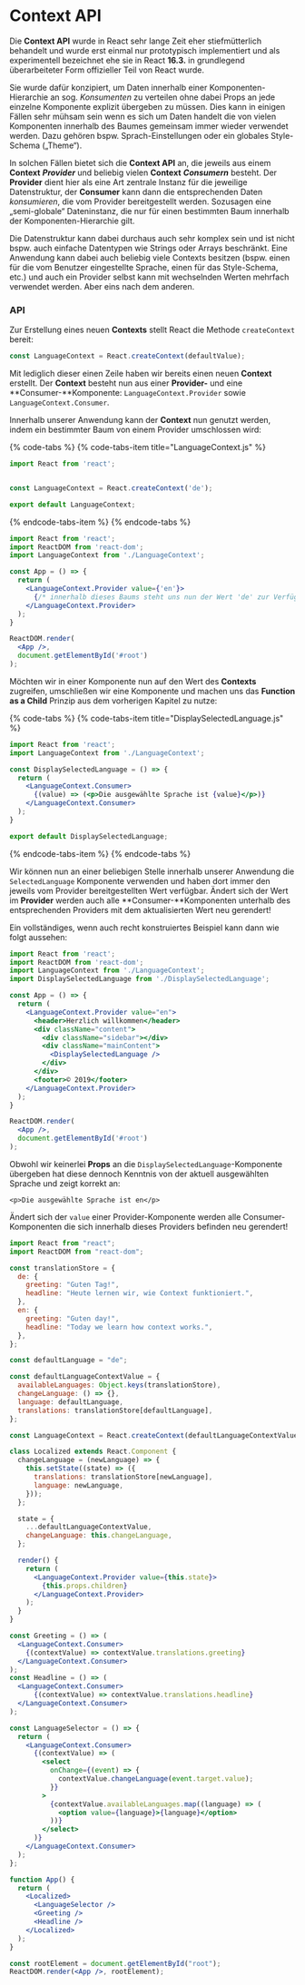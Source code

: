 # Context API

Die **Context API** wurde in React sehr lange Zeit eher stiefmütterlich behandelt und wurde erst einmal nur prototypisch implementiert und als experimentell bezeichnet ehe sie in React **16.3.** in grundlegend überarbeiteter Form offizieller Teil von React wurde. 

Sie wurde dafür konzipiert, um Daten innerhalb einer Komponenten-Hierarchie an sog. _Konsumenten_ zu verteilen ohne dabei Props an jede einzelne Komponente explizit übergeben zu müssen. Dies kann in einigen Fällen sehr mühsam sein wenn es sich um Daten handelt die von vielen Komponenten innerhalb des Baumes gemeinsam immer wieder verwendet werden. Dazu gehören bspw. Sprach-Einstellungen oder ein globales Style-Schema \(„Theme“\).

In solchen Fällen bietet sich die **Context API** an, die jeweils aus einem **Context** _**Provider**_ und beliebig vielen **Context** _**Consumern**_ besteht. Der **Provider** dient hier als eine Art zentrale Instanz für die jeweilige Datenstruktur, der **Consumer** kann dann die entsprechenden Daten _konsumieren_, die vom Provider bereitgestellt werden. Sozusagen eine „semi-globale“ Dateninstanz, die nur für einen bestimmten Baum innerhalb der Komponenten-Hierarchie gilt.

Die Datenstruktur kann dabei durchaus auch sehr komplex sein und ist nicht bspw. auch einfache Datentypen wie Strings oder Arrays beschränkt. Eine Anwendung kann dabei auch beliebig viele Contexts besitzen \(bspw. einen für die vom Benutzer eingestellte Sprache, einen für das Style-Schema, etc.\) und auch ein Provider selbst kann mit wechselnden Werten mehrfach verwendet werden. Aber eins nach dem anderen.

### API

Zur Erstellung eines neuen **Contexts** stellt React die Methode `createContext` bereit:

```jsx
const LanguageContext = React.createContext(defaultValue);
```

Mit lediglich dieser einen Zeile haben wir bereits einen neuen **Context** erstellt. Der **Context** besteht nun aus einer **Provider-** und eine **Consumer-**Komponente: `LanguageContext.Provider` sowie `LanguageContext.Consumer`.

Innerhalb unserer Anwendung kann der **Context** nun genutzt werden, indem ein bestimmter Baum von einem Provider umschlossen wird:

{% code-tabs %}
{% code-tabs-item title="LanguageContext.js" %}
```jsx
import React from 'react';


const LanguageContext = React.createContext('de');

export default LanguageContext;
```
{% endcode-tabs-item %}
{% endcode-tabs %}

```jsx
import React from 'react';
import ReactDOM from 'react-dom';
import LanguageContext from './LanguageContext';

const App = () => {
  return (
    <LanguageContext.Provider value={'en'}>
      {/* innerhalb dieses Baums steht uns nun der Wert 'de' zur Verfügung */}
    </LanguageContext.Provider>
  );
}

ReactDOM.render(
  <App />, 
  document.getElementById('#root')
);
```

Möchten wir in einer Komponente nun auf den Wert des **Contexts** zugreifen, umschließen wir eine Komponente und machen uns das **Function as a Child** Prinzip aus dem vorherigen Kapitel zu nutze:

{% code-tabs %}
{% code-tabs-item title="DisplaySelectedLanguage.js" %}
```jsx
import React from 'react';
import LanguageContext from './LanguageContext';

const DisplaySelectedLanguage = () => {
  return (
    <LanguageContext.Consumer>
      {(value) => (<p>Die ausgewählte Sprache ist {value}</p>)}
    </LanguageContext.Consumer>
  );
}

export default DisplaySelectedLanguage;
```
{% endcode-tabs-item %}
{% endcode-tabs %}

Wir können nun an einer beliebigen Stelle innerhalb unserer Anwendung die `SelectedLanguage` Komponente verwenden und haben dort immer den jeweils vom Provider bereitgestellten Wert verfügbar. Ändert sich der Wert im **Provider** werden auch alle **Consumer-**Komponenten unterhalb des entsprechenden Providers mit dem aktualisierten Wert neu gerendert!

Ein vollständiges, wenn auch recht konstruiertes Beispiel kann dann wie folgt aussehen:

```jsx
import React from 'react';
import ReactDOM from 'react-dom';
import LanguageContext from './LanguageContext';
import DisplaySelectedLanguage from './DisplaySelectedLanguage';

const App = () => {
  return (
    <LanguageContext.Provider value="en">
      <header>Herzlich willkommen</header>
      <div className="content">
        <div className="sidebar"></div>
        <div className="mainContent">
          <DisplaySelectedLanguage />
        </div>
      </div>
      <footer>© 2019</footer>
    </LanguageContext.Provider>
  );
}

ReactDOM.render(
  <App />, 
  document.getElementById('#root')
);
```

Obwohl wir keinerlei **Props** an die `DisplaySelectedLanguage`-Komponente übergeben hat diese dennoch Kenntnis von der aktuell ausgewählten Sprache und zeigt korrekt an: 

```markup
<p>Die ausgewählte Sprache ist en</p>
```

Ändert sich der `value` einer Provider-Komponente werden alle Consumer-Komponenten die sich innerhalb dieses Providers befinden neu gerendert!

```jsx
import React from "react";
import ReactDOM from "react-dom";

const translationStore = {
  de: {
    greeting: "Guten Tag!",
    headline: "Heute lernen wir, wie Context funktioniert.",
  },
  en: {
    greeting: "Guten day!",
    headline: "Today we learn how context works.",
  },
};

const defaultLanguage = "de";

const defaultLanguageContextValue = {
  availableLanguages: Object.keys(translationStore),
  changeLanguage: () => {},
  language: defaultLanguage,
  translations: translationStore[defaultLanguage],
};

const LanguageContext = React.createContext(defaultLanguageContextValue);

class Localized extends React.Component {
  changeLanguage = (newLanguage) => {
    this.setState((state) => ({
      translations: translationStore[newLanguage],
      language: newLanguage,
    }));
  };

  state = {
    ...defaultLanguageContextValue,
    changeLanguage: this.changeLanguage,
  };

  render() {
    return (
      <LanguageContext.Provider value={this.state}>
        {this.props.children}
      </LanguageContext.Provider>
    );
  }
}

const Greeting = () => (
  <LanguageContext.Consumer>
    {(contextValue) => contextValue.translations.greeting}
  </LanguageContext.Consumer>
);
const Headline = () => (
  <LanguageContext.Consumer>
      {(contextValue) => contextValue.translations.headline}
  </LanguageContext.Consumer>
);

const LanguageSelector = () => {
  return (
    <LanguageContext.Consumer>
      {(contextValue) => (
        <select
          onChange={(event) => {
            contextValue.changeLanguage(event.target.value);
          }}
        >
          {contextValue.availableLanguages.map((language) => (
            <option value={language}>{language}</option>
          ))}
        </select>
      )}
    </LanguageContext.Consumer>
  );
};

function App() {
  return (
    <Localized>
      <LanguageSelector />
      <Greeting />
      <Headline />
    </Localized>
  );
}

const rootElement = document.getElementById("root");
ReactDOM.render(<App />, rootElement);
```



